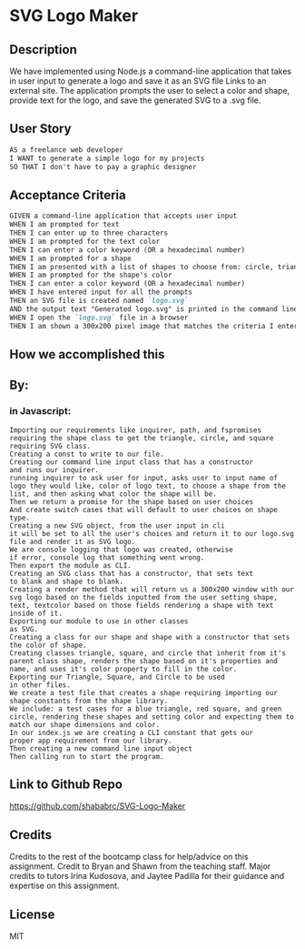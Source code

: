 # SVG Logo Maker

## Description
We have implemented using Node.js a command-line application that takes in user input to generate a logo and save it as an SVG file Links to an external site. The application prompts the user to select a color and shape, provide text for the logo, and save the generated SVG to a .svg file.


## User Story
```md
AS a freelance web developer
I WANT to generate a simple logo for my projects
SO THAT I don't have to pay a graphic designer
```

## Acceptance Criteria
```md
GIVEN a command-line application that accepts user input
WHEN I am prompted for text
THEN I can enter up to three characters
WHEN I am prompted for the text color
THEN I can enter a color keyword (OR a hexadecimal number)
WHEN I am prompted for a shape
THEN I am presented with a list of shapes to choose from: circle, triangle, and square
WHEN I am prompted for the shape's color
THEN I can enter a color keyword (OR a hexadecimal number)
WHEN I have entered input for all the prompts
THEN an SVG file is created named `logo.svg`
AND the output text "Generated logo.svg" is printed in the command line
WHEN I open the `logo.svg` file in a browser
THEN I am shown a 300x200 pixel image that matches the criteria I entered
```

## How we accomplished this

## By:

### in Javascript:
    Importing our requirements like inquirer, path, and fspromises
    requiring the shape class to get the triangle, circle, and square
    requiring SVG class.
    Creating a const to write to our file.
    Creating our command line input class that has a constructor
    and runs our inquirer.
    running inquirer to ask user for input, asks user to input name of logo they would like, color of logo text, to choose a shape from the list, and then asking what color the shape will be.
    Then we return a promise for the shape based on user choices
    And create switch cases that will default to user choices on shape type. 
    Creating a new SVG object, from the user input in cli
    it will be set to all the user's choices and return it to our logo.svg file and render it as SVG logo.
    We are console logging that logo was created, otherwise 
    if error, console log that something went wrong.
    Then export the module as CLI.
    Creating an SVG class that has a constructor, that sets text
    to blank and shape to blank.
    Creating a render method that will return us a 300x200 window with our svg logo based on the fields inputted from the user setting shape, text, textcolor based on those fields rendering a shape with text inside of it.
    Exporting our module to use in other classes
    as SVG.
    Creating a class for our shape and shape with a constructor that sets the color of shape.
    Creating classes triangle, square, and circle that inherit from it's parent class shape, renders the shape based on it's properties and name, and uses it's color property to fill in the color.
    Exporting our Triangle, Square, and Circle to be used
    in other files.
    We create a test file that creates a shape requiring importing our shape constants from the shape library.
    We include: a test cases for a blue triangle, red square, and green circle, rendering these shapes and setting color and expecting them to match our shape dimensions and color.
    In our index.js we are creating a CLI constant that gets our 
    proper app requirement from our library.
    Then creating a new command line input object
    Then calling run to start the program.

## Link to Github Repo
https://github.com/shababrc/SVG-Logo-Maker 

## Credits
Credits to the rest of the bootcamp class for help/advice on this assignment. Credit to Bryan and Shawn from the teaching staff. Major credits to tutors Irina Kudosova, and Jaytee Padilla for their guidance
and expertise on this assignment.

## License
MIT